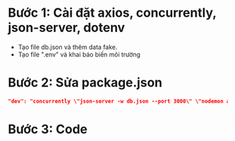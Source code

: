 # Bước 1: Cài đặt axios, concurrently, json-server, dotenv

- Tạo file db.json và thêm data fake.
- Tạo file ".env" và khai báo biến môi trường

# Bước 2: Sửa package.json

```json
"dev": "concurrently \"json-server -w db.json --port 3000\" \"nodemon app.js\""
```

# Bước 3: Code
